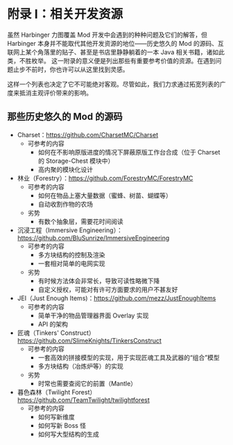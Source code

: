# 附录 I：相关开发资源

虽然 Harbinger 力图覆盖 Mod 开发中会遇到的种种问题及它们的解答，但 Harbinger 本身并不能取代其他开发资源的地位——历史悠久的 Mod 的源码、互联网上某个角落里的贴子、甚至是书店里静静躺着的一本 Java 相关书籍，诸如此类，不胜枚举。
这一附录的意义便是列出那些有重要参考价值的资源。在遇到问题止步不前时，你也许可以从这里找到灵感。

这样一个列表也决定了它不可能绝对客观。尽管如此，我们力求通过拓宽列表的广度来抵消主观评价带来的影响。

## 那些历史<!-- 相对 -->悠久的 Mod 的源码

  - Charset：https://github.com/CharsetMC/Charset
    - 可参考的内容
      - 如何在不影响原版进度的情况下屏蔽原版工作台合成（位于 Charset 的 Storage-Chest 模块中）
      - 高内聚的模块化设计
  - 林业（Forestry）：https://github.com/ForestryMC/ForestryMC
    - 可参考的内容
      - 如何在物品上塞大量数据（蜜蜂、树苗、蝴蝶等）
      - 自动收割作物的农场
    - 劣势
      - 有数个抽象层，需要花时间阅读
  - 沉浸工程（Immersive Engineering）：https://github.com/BluSunrize/ImmersiveEngineering
    - 可参考的内容
      - 多方块结构的控制及渲染
      - 一套相对简单的电网实现
    - 劣势
      - 有时候方法体会非常长，导致可读性略微下降
      - 自定义授权，可能对有许可方面要求的用户不甚友好
  - JEI（Just Enough Items)：https://github.com/mezz/JustEnoughItems
    - 可参考的内容
      - 简单干净的物品管理器界面 Overlay 实现
      - API 的架构
  - 匠魂（Tinkers' Construct）https://github.com/SlimeKnights/TinkersConstruct
    - 可参考的内容
      - 一套高效的拼接模型的实现，用于实现匠魂工具及武器的“组合”模型
      - 多方块结构（冶炼炉等）的实现
    - 劣势
      - 时常也需要查阅它的前置（Mantle）
  - 暮色森林（Twilight Forest）https://github.com/TeamTwilight/twilightforest
    - 可参考的内容
      - 如何写新维度
      - 如何写新 Boss 怪
      - 如何写大型结构的生成
